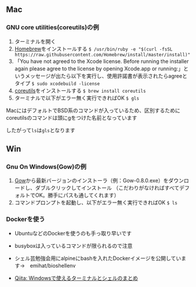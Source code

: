 ## Mac

### GNU core utilities(coreutils)の例
1. ターミナルを開く
2. [Homebrew](https://brew.sh/index_ja.html)をインストールする
`$ /usr/bin/ruby -e "$(curl -fsSL https://raw.githubusercontent.com/Homebrew/install/master/install)"`
3. 「You have not agreed to the Xcode license. Before running the installer again please agree to the license by opening
Xcode.app or running:」というメッセージが出たら以下を実行し、使用許諾書が表示されたらagreeとタイプ
`$ sudo xcodebuild -license`
3. [coreutils](www.gnu.org/s/coreutils/)をインストールする
`$ brew install coreutils`
4. ターミナルで以下がエラー無く実行できればOK
`$ gls`


MacにはデフォルトでBSD系のコマンドが入っているため、区別するためにcoreutilsのコマンドは頭にgをつけた名前となっています

したがって`ls`は`gls`となります

## Win

### Gnu On Windows(Gow)の例
1. [Gow](https://github.com/bmatzelle/gow/releases)から最新バージョンのインストーラ（例：Gow-0.8.0.exe）をダウンロードし、ダブルクリックしてインストール
（こだわりがなければすべてデフォルトでOK。勝手にパスも通してくれます）
2. コマンドプロンプトを起動し、以下がエラー無く実行できればOK
`$ ls`

### Dockerを使う
- UbuntuなどのDockerを使うのも手っ取り早いです
- busyboxは入っているコマンドが限られるので注意
- シェル芸勉強会用にalpineにbashを入れたDockerイメージを公開しています→　emihat/bioshellenv

- [Qiita: Windowsで使えるターミナルとシェルのまとめ](https://qiita.com/Ted-HM/items/9a60f6fcf74bbd79a904)
